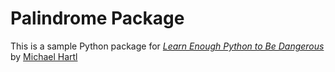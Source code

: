 # Palindrome Package

This is a sample Python package for
[*Learn Enough Python to Be Dangerous*](https://www.learnenough.com/python) by
[Michael Hartl](https://www.michaelhartl.com)

